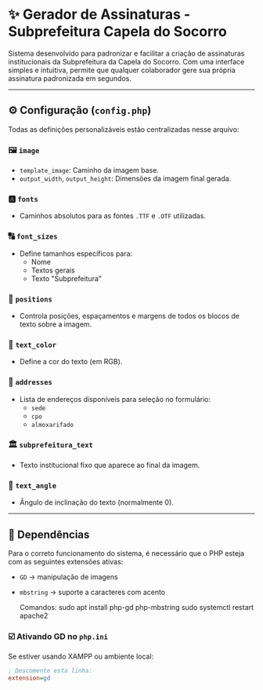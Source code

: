 # ✨ Gerador de Assinaturas - Subprefeitura Capela do Socorro

Sistema desenvolvido para padronizar e facilitar a criação de assinaturas institucionais da Subprefeitura da Capela do Socorro. Com uma interface simples e intuitiva, permite que qualquer colaborador gere sua própria assinatura padronizada em segundos.

---

## ⚙️ Configuração (`config.php`)

Todas as definições personalizáveis estão centralizadas nesse arquivo:

### 🖼️ `image`
- `template_image`: Caminho da imagem base.
- `output_width`, `output_height`: Dimensões da imagem final gerada.

### 🅰️ `fonts`
- Caminhos absolutos para as fontes `.TTF` e `.OTF` utilizadas.

### 🔠 `font_sizes`
- Define tamanhos específicos para:
  - Nome
  - Textos gerais
  - Texto "Subprefeitura"

### 📐 `positions`
- Controla posições, espaçamentos e margens de todos os blocos de texto sobre a imagem.

### 🎨 `text_color`
- Define a cor do texto (em RGB).

### 📍 `addresses`
- Lista de endereços disponíveis para seleção no formulário:
  - `sede`
  - `cpo`
  - `almoxarifado`

### 🏛️ `subprefeitura_text`
- Texto institucional fixo que aparece ao final da imagem.

### 🔄 `text_angle`
- Ângulo de inclinação do texto (normalmente 0).

---

## 🧠 Dependências

Para o correto funcionamento do sistema, é necessário que o PHP esteja com as seguintes extensões ativas:

- `GD` → manipulação de imagens
- `mbstring` → suporte a caracteres com acento

  Comandos:
  sudo apt install php-gd php-mbstring
  sudo systemctl restart apache2

### ☑️ Ativando GD no `php.ini`

Se estiver usando XAMPP ou ambiente local:

```ini
; Descomente esta linha:
extension=gd
